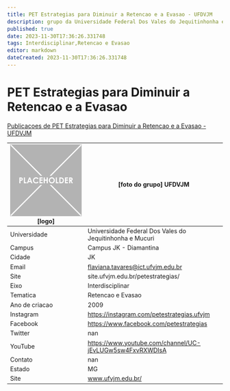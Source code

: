 ```yaml
---
title: PET Estrategias para Diminuir a Retencao e a Evasao - UFDVJM
description: grupo da Universidade Federal Dos Vales do Jequitinhonha e Mucuri
published: true
date: 2023-11-30T17:36:26.331748
tags: Interdisciplinar,Retencao e Evasao
editor: markdown
dateCreated: 2023-11-30T17:36:26.331748
---
```


# PET Estrategias para Diminuir a Retencao e a Evasao

[Publicacoes de PET Estrategias para Diminuir a Retencao e a Evasao - UFDVJM](/atividade/196PETEstrategiasparaDiminuiraRetencaoeaEvasaoUFDVJM/feed.md)

| ![placeholder.png](/placeholder.png) [logo] | [foto do grupo] UFDVJM         |
| ------------------------------------------- | ------------------------------------------------- |
| Universidade                                | Universidade Federal Dos Vales do Jequitinhonha e Mucuri      |
| Campus                                      | Campus JK - Diamantina            |
| Cidade                                      | JK             |
| Email                                       | flaviana.tavares@ict.ufvjm.edu.br             |
| Site                                        | site.ufvjm.edu.br/petestrategias/              |
| Eixo                                        | Interdisciplinar              |
| Tematica                                    | Retencao e Evasao          |
| Ano de criacao                              | 2009        |
| Instagram                                   | https://instagram.com/petestrategias.ufvjm         |
| Facebook                                    | https://www.facebook.com/petestrategias          |
| Twitter                                     | nan           |
| YouTube                                     | https://www.youtube.com/channel/UC-jEvLUGw5sw4FxvRXWDIsA           |
| Contato                                     | nan         |
| Estado                                      |  MG            |
| Site                                        | www.ufvjm.edu.br/ |
